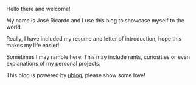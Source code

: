 <i class="fa-solid fa-user-astronaut"></i>  Hello there and welcome!

My name is José Ricardo and I use this blog to showcase myself to the world.

Really, I have included my resume and letter of introduction, hope this makes my life easier!


Sometimes I may ramble here. This may include rants, curiosities or even explanations of my personal projects.

This blog is powered by [μblog](https://github.com/766F6964/mublog), please show some love!
